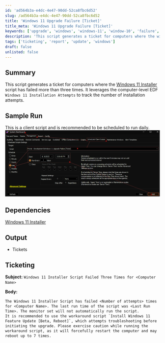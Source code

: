 ```yaml
---
id: 'ad564b3a-e4dc-4e47-90dd-52ca8fbc6d52'
slug: /ad564b3a-e4dc-4e47-90dd-52ca8fbc6d52
title: 'Windows 11 Upgrade Failure [Ticket]'
title_meta: 'Windows 11 Upgrade Failure [Ticket]'
keywords: ['upgrade', 'windows', 'windows-11', 'window-10', 'failure', 'ticket', 'reporting']
description: 'This script generates a ticket for computers where the windows 11 installation script has failed more than three times'
tags: ['ticketing', 'report', 'update', 'windows']
draft: false
unlisted: false
---
```


## Summary

This script generates a ticket for computers where the [Windows 11 Installer](/docs/a4668ce4-9788-47a9-bb3b-1997367803ad) script has failed more than three times. It leverages the computer-level EDF `Windows 11 Installation Attempts` to track the number of installation attempts.

## Sample Run

This is a client script and is recommended to be scheduled to run daily.  
![Image1](../../../static/img/docs/ad564b3a-e4dc-4e47-90dd-52ca8fbc6d52/image1.webp)

## Dependencies

[Windows 11 Installer](/docs/a4668ce4-9788-47a9-bb3b-1997367803ad)

## Output

- Tickets

## Ticketing

**Subject:** `Windows 11 Installer Script Failed Three Times for <Computer Name>`

**Body:**

```PlainText
The Windows 11 Installer Script has failed <Number of attempts> times for <Computer Name>. The last run time of the script was <Last Run Time>. The monitor set will not automatically run the script. 
It is recommended to use the workaround script `Install Windows 11 Feature Update [Beta, Reboot]`, which attempts troubleshooting before initiating the upgrade. Please exercise caution while running the workaround script, as it will forcefully restart the computer and may reboot up to 7 times.
```
